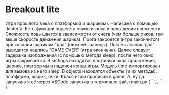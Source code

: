 # Breakout lite
Игра прошлого века с платформой и шариком). Написана с помощью tkinter'а. Есть функции подсчёта очков игрока и повышения сложности.
Сложность повышается в зависимости от счёта (чем больше очков, тем выше скорость движения шарика).
Прога закроется (игра закончится) при касании шариком "дна" (нижней границы). 
После касания 'дна' выводится надпись "GAME OVER" (игра окончена). 
Далее следует задержка изображения (с помощью метода sleep),
после чего окно игры закрывается.
В settings находятся настройки окна приложения, шарика, платформы и надписи конца игры.
Модуль time импортирован для вызова из него sleep.
В objects находятся объекты (и их методы): платформа, шарик, очки.
Класс игры прописан в game.
 А, ну да: запускаю я её через VSCode запустив в терминале файл main.ру ( ‾́ ◡ ‾́ )
